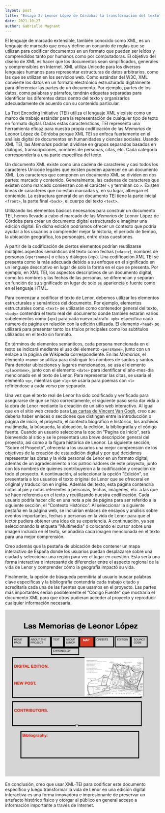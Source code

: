 ```yaml
---
layout: post
title: "Ensayo 2: Leonor López de Córdoba: la transformación del texto"
date: 2021-10-27
author: Gabrielle Magnant
---
```


El lenguaje de marcado extensible, también conocido como XML, es un lenguaje de marcado que crea y define un conjunto de reglas que se utilizan para codificar documentos en un formato que pueden ser leídos y comprendidos tanto por humanos como por computadoras. El objetivo del diseño de XML es hacer que los documentos sean simplificados, generales y comprensibles en Internet. XML utiliza Unicode para los diversos lenguajes humanos para representar estructuras de datos arbitrarios, como las que se utilizan en los servicios web. Como estándar del W3C, XML convierte los datos en un formato electrónico estructurado digitalmente para diferenciar las partes de un documento. Por ejemplo, partes de los datos, como palabras y párrafos, tendrán etiquetas separadas para identificar los diferentes datos dentro del texto y organizarlos adecuadamente de acuerdo con su contenido particular.

La Text Encoding Initiative (TEI) utiliza el lenguaje XML y existe como un marco de trabajo estándar para la representación de cualquier tipo de texto en formato digital. Dadas estas características, TEI representa una herramienta eficaz para nuestra propia codificación de las *Memorias* de Leonor López de Córdoba porque XML TEI se enfoca fuertemente en el análisis digital de documentos en humanidades y ciencias sociales. Usando XML TEI, las *Memorias* podrían dividirse en grupos separados basados en diálogos, transcripciones, nombres de personas, citas, etc. Cada categoría correspondería a una parte específica del texto. 

Un documento XML existe como una cadena de caracteres y casi todos los caracteres Unicode legales que existen pueden aparecer en un documento XML. Los caracteres que componen un documento XML se dividen en dos partes: marcado y contenido. Generalmente, las cadenas de caracteres que existen como marcado comienzan con el carácter `<` y terminan co `>`. Existen líneas de caracteres que no están marcadas y, en su lugar, albergan el contenido. La estructura general de un documento TEI tiene la parte inicial `<front>`, la parte final `<back>`, el cuerpo del texto `<text>`.

Utilizando los elementos básicos necesarios para construir un documento TEI, hemos llevado a cabo el marcado de las *Memorias* de Leonor López de Córdoba para crear un documento digital estructurado e imaginar una edición digital. En dicha edición podríamos ofrecer un contexto que podría ayudar a los usuarios a comprender mejor la historia, el período de tiempo, la ubicación geográfica, los personajes, entre otras cuestiones. 

A partir de la codificación de ciertos elementos podrían reutilizarse múltiples aspectos semánticos del texto como fechas (`<date>`), nombres de personas (`<persname>`) o citas y diálogos (`<q>`). Una codificación XML TEI se presenta como la más adecuada debido a su enfoque en el significado en un lenguaje descriptivo en lugar de solo la forma en el que se presenta. Por ejemplo, en XML TEI, los aspectos descriptivos de un documento digital, como los nombres y las fechas de las personas, se diferencian y separan en función de su significado en lugar de solo su apariencia o fuente como en el lenguaje HTML.

Para comenzar a codificar el texto de Lenor, debemos utilizar los elementos estructurales y semánticos del documento. Por ejemplo, elementos estructurales como `<text>` se utilizarán como contenedor general del texto, `<body>` contendrá el texto real del documento donde también estarán varios subelementos como (`<p>`) para cada nuevo párrafo. `<pb>` especifica cada número de página en relación con la edición utilizada. El elemento `<head>` se utilizará para presentar tanto los títulos principales como los subtítulos utilizados en el texto sin formato.

En términos de elementos semánticos, cada persona mencionada en el texto se indicará mediante el uso del elemento `<persName>`, junto con un enlace a la página de Wikipedia correspondiente. En las *Memorias*, el elemento `<name>` se utiliza para distinguir los nombres de santos y santos. Para denotar ubicaciones y lugares mencionados, se usa el elemento `<placeName>`, junto con el elemento `<date>` para identificar el año-mes-día mencionado en el texto de Lenor. Para representar las citas, se usaría el elemento `<q>`, mientras que `<lg>` se usaría para poemas con `<l>` refiriéndose a cada verso por separado.

Una vez que el texto real de Lenor ha sido codificado y verificado para asegurarse de que se hizo correctamente, el siguiente paso sería dar vida a la obra de Lenor mediante la creación de un sitio web interactivo. Al igual que en el sitio web creado para [Las cartas de Vincent Van Gogh](http://vangoghletters.org/vg/), creo que debería haber enlaces o secciones que distingan entre la introducción o página de inicio, el proyecto, el contexto biográfico e histórico, los archivos multimedia, la búsqueda, la ubicación, la edición, la bibliografía y el código fuente. Cuando un usuario selecciona la opción "Pagina de Inicio", será bienvenido al sitio y se le presentará una breve descripción general del proyecto, así como a la figura histórica de Leonor. La siguiente sección, "Sobre el Proyecto", ofrecería a los usuarios una mejor comprensión de los objetivos de la creación de esta edición digital y por qué decidimos representar las obras y la vida personal de Lenor en un formato digital, además de un agradecimiento a los patrocinadores de este proyecto, junto con los nombres de quienes contribuyeron a la codificación y creación de todo el proyecto. A continuación, al seleccionar la opción "Edición", se presentaría a los usuarios el texto original de Lenor que se ofreceraí en original y traducciión en inglés. Además del texto, esta página contendría notas al pie y notas referentes a personas, fechas, imágenes, etc. a las que se hace referencia en el texto y reutilizando nuestra codificación. Cada usuario podría hacer clic en una nota a pie de página para ser referido a la siguiente sección, el "Contexto Histórico". Al seleccionar la siguiente pestaña en la página web, se incluirían enlaces de ensayos y análisis sobre eventos importantes, fechas y personas en la vida de Lenor para que el lector pudiera obtener una idea de su experiencia. A continuación, ya sea seleccionando la etiqueta "Multimedia" o colocando el cursor sobre una imagen incluida en el texto, se añadiría cada imagen mencionada en el texto para una mejor comprensión. 

Creo además que la pestaña de ubicación debe contener un mapa interactivo de España donde los usuarios puedan desplazarse sobre una ciudad y seleccionar una región para ver el lugar en cuestión. Esta sería una forma interactiva e interesante de diferenciar entre el aspecto regional de la vida de Lenor y comprender cómo la geografía impactó su vida. 

Finalmente, la opción de búsqueda permitiría al usuario buscar palabras clave específicas y la bibliografía contendría cada trabajo citado y acreditaría cada una de las fuentes que usamos en el proyecto. Las partes más importantes serían posiblemente el "Código Fuente" que mostraría el documento XML para que otros pudieran acceder al proyecto y reproducir cualquier información necesaria. 
  
 <img src="/assets/images/lenormapa.png" alt="imagen" width="700"> 

 En conclusión, creo que usar XML-TEI para codificar este documento específico y luego transformar la vida de Lenor en una edición digital interactiva es una forma innovadora e impresionante de preservar un artefacto histórico físico y otorgar al público en general acceso a información importante a través de Internet.


